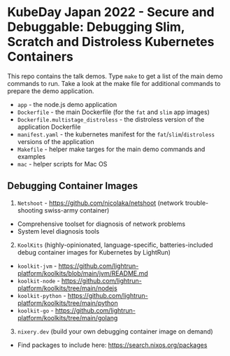 # KubeDay Japan 2022 -  Secure and Debuggable: Debugging Slim, Scratch and Distroless Kubernetes Containers

This repo contains the talk demos. Type `make` to get a list of the main demo commands to run. Take a look at the make file for additional commands to prepare the demo application.

* `app` - the node.js demo application
* `Dockerfile` - the main Dockerfile (for the `fat` and `slim` app images)
* `Dockerfile.multistage_distroless` - the distroless version of the application Dockerfile
* `manifest.yaml` - the kubernetes manifest for the `fat`/`slim`/`distroless` versions of the application
* `Makefile` - helper make targes for the main demo commands and examples
* `mac` - helper scripts for Mac OS

## Debugging Container Images

1. `Netshoot` - https://github.com/nicolaka/netshoot (network trouble-shooting swiss-army container)

* Comprehensive toolset for diagnosis of network problems
* System level diagnosis tools

2. `KoolKits` (highly-opinionated, language-specific, batteries-included debug container images for Kubernetes by LightRun)

* `koolkit-jvm` - https://github.com/lightrun-platform/koolkits/blob/main/jvm/README.md
* `koolkit-node` - https://github.com/lightrun-platform/koolkits/tree/main/nodejs
* `koolkit-python` - https://github.com/lightrun-platform/koolkits/tree/main/python
* `koolkit-go` - https://github.com/lightrun-platform/koolkits/tree/main/golang

3. `nixery.dev` (build your own debugging container image on demand)

* Find packages to include here: https://search.nixos.org/packages

